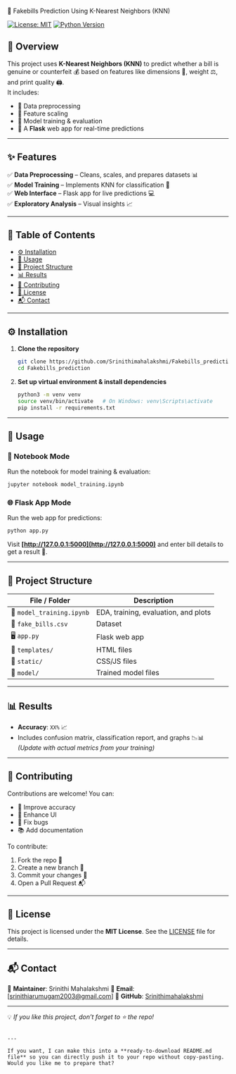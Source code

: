  🧾 Fakebills Prediction Using K-Nearest Neighbors (KNN)

[![License: MIT](https://img.shields.io/badge/License-MIT-green.svg)](LICENSE)
[![Python Version](https://img.shields.io/badge/Python-3.x-blue.svg)]()

## 📌 Overview
This project uses **K-Nearest Neighbors (KNN)** to predict whether a bill is genuine or counterfeit 💰 based on features like dimensions 📏, weight ⚖️, and print quality 🖨️.  
It includes:
- 🔹 Data preprocessing
- 🔹 Feature scaling
- 🔹 Model training & evaluation
- 🔹 A **Flask** web app for real-time predictions

---

## ✨ Features
✅ **Data Preprocessing** – Cleans, scales, and prepares datasets 📊  
✅ **Model Training** – Implements KNN for classification 🤖  
✅ **Web Interface** – Flask app for live predictions 💻  
✅ **Exploratory Analysis** – Visual insights 📈

---

## 📂 Table of Contents
- [⚙️ Installation](#️-installation)
- [🚀 Usage](#-usage)
- [📁 Project Structure](#-project-structure)
- [📊 Results](#-results)
- [🤝 Contributing](#-contributing)
- [📜 License](#-license)
- [📬 Contact](#-contact)

---

## ⚙️ Installation

1. **Clone the repository**
    ```bash
    git clone https://github.com/Srinithimahalakshmi/Fakebills_prediction.git
    cd Fakebills_prediction
    ```

2. **Set up virtual environment & install dependencies**
    ```bash
    python3 -m venv venv
    source venv/bin/activate   # On Windows: venv\Scripts\activate
    pip install -r requirements.txt
    ```

---

## 🚀 Usage

### 📓 Notebook Mode
Run the notebook for model training & evaluation:
```bash
jupyter notebook model_training.ipynb
````

### 🌐 Flask App Mode

Run the web app for predictions:

```bash
python app.py
```

Visit **[http://127.0.0.1:5000](http://127.0.0.1:5000)** and enter bill details to get a result 🏦.

---

## 📁 Project Structure

| File / Folder             | Description                          |
| ------------------------- | ------------------------------------ |
| 📒 `model_training.ipynb` | EDA, training, evaluation, and plots |
| 📂 `fake_bills.csv`       | Dataset                              |
| 🖥️ `app.py`              | Flask web app                        |
| 📂 `templates/`           | HTML files                           |
| 🎨 `static/`              | CSS/JS files                         |
| 💾 `model/`               | Trained model files                  |

---

## 📊 Results

* **Accuracy**: `XX%` 📈
* Includes confusion matrix, classification report, and graphs 📉📊
  *(Update with actual metrics from your training)*

---

## 🤝 Contributing

Contributions are welcome!
You can:

* 🚀 Improve accuracy
* 🎨 Enhance UI
* 🐞 Fix bugs
* 📚 Add documentation

To contribute:

1. Fork the repo 🍴
2. Create a new branch 🌿
3. Commit your changes 💾
4. Open a Pull Request 📬

---

## 📜 License

This project is licensed under the **MIT License**.
See the [LICENSE](LICENSE) file for details.

---

## 📬 Contact

👤 **Maintainer**: Srinithi Mahalakshmi
📧 **Email**: [srinithiarumugam2003@gmail.com]
🔗 **GitHub**: [Srinithimahalakshmi](https://github.com/Srinithimahalakshmi)

---

💡 *If you like this project, don’t forget to ⭐ the repo!*

```

---

If you want, I can make this into a **ready-to-download README.md file** so you can directly push it to your repo without copy-pasting. Would you like me to prepare that?
```
